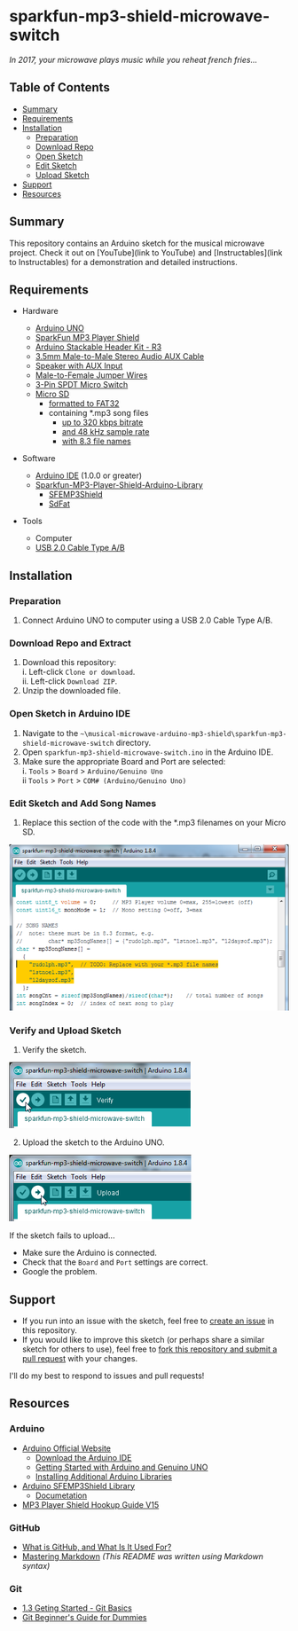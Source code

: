 # sparkfun-mp3-shield-microwave-switch
_In 2017, your microwave plays music while you reheat french fries..._

## Table of Contents
* [Summary](#summary)
* [Requirements](#requirements)
* [Installation](#installation)
  * [Preparation](#preparation)
  * [Download Repo](#download-repo-and-extract)
  * [Open Sketch](#open-sketch-in-arduino-ide)
  * [Edit Sketch](#edit-sketch-and-add-song-names)
  * [Upload Sketch](#verify-and-upload-sketch)
* [Support](#support)
* [Resources](#resources)

## Summary
This repository contains an Arduino sketch for
the musical microwave project. Check it out on
[YouTube](link to YouTube) and
[Instructables](link to Instructables) for a demonstration and detailed instructions.

## Requirements
* Hardware
  * [Arduino UNO](https://store.arduino.cc/usa/arduino-uno-rev3)
  * [SparkFun MP3 Player Shield](https://www.sparkfun.com/products/12660)
  * [Arduino Stackable Header Kit - R3](https://www.sparkfun.com/products/11417)
  * [3.5mm Male-to-Male Stereo Audio AUX Cable](http://a.co/3FVRnBt)
  * [Speaker with AUX Input](http://a.co/00E7tHy)
  * [Male-to-Female Jumper Wires](https://www.sparkfun.com/products/12794)
  * [3-Pin SPDT Micro Switch](http://a.co/1Jljt22)
  * [Micro SD](http://a.co/2HIo4hr)   
     * [formatted to FAT32](https://gopro.com/help/articles/Solutions_Troubleshooting/SD-Card-Reformat-on-a-Windows-Computer)
     * containing *.mp3 song files
       * [up to 320 kbps bitrate](https://www.sparkfun.com/datasheets/Components/SMD/vs1053.pdf)
       * [and 48 kHz sample rate](https://www.sparkfun.com/datasheets/Components/SMD/vs1053.pdf)
       * [with 8.3 file names](https://www.computerhope.com/jargon/num/8-3-format.htm)  


* Software  
  * [Arduino IDE](https://www.arduino.cc/en/Main/Software) (1.0.0 or greater)
  * [Sparkfun-MP3-Player-Shield-Arduino-Library](https://github.com/mpflaga/Sparkfun-MP3-Player-Shield-Arduino-Library)
    * [SFEMP3Shield](https://github.com/mpflaga/Sparkfun-MP3-Player-Shield-Arduino-Library/tree/master/SFEMP3Shield)
    * [SdFat](https://github.com/mpflaga/Sparkfun-MP3-Player-Shield-Arduino-Library/tree/master/SdFat)


* Tools
  * Computer
  * [USB 2.0 Cable Type A/B](https://store.arduino.cc/usa/usb-2-0-cable-type-a-b)

## Installation

### Preparation
1. Connect Arduino UNO to computer using a USB 2.0 Cable Type A/B.

### Download Repo and Extract
1. Download this repository:  
  i. Left-click `Clone or download`.  
  ii. Left-click `Download ZIP`.
3. Unzip the downloaded file.

### Open Sketch in Arduino IDE
1. Navigate to the `~\musical-microwave-arduino-mp3-shield\sparkfun-mp3-shield-microwave-switch` directory.
2. Open `sparkfun-mp3-shield-microwave-switch.ino` in the Arduino IDE.
3. Make sure the appropriate Board and Port are selected:  
  i. `Tools` > `Board` > `Arduino/Genuino Uno`  
  ii `Tools` > `Port` > `COM# (Arduino/Genuino Uno)`

### Edit Sketch and Add Song Names
1. Replace this section of the code with the *.mp3 filenames on
your Micro SD.  

  ![edit code](images/arduino-ide-add-song-names.png)

### Verify and Upload Sketch
1. Verify the sketch.  

  ![verify](images/arduino-ide-verify.png)

2. Upload the sketch to the Arduino UNO.   

  ![upload](images/arduino-ide-upload.png)

  If the sketch fails to upload...
  * Make sure the Arduino is connected.
  * Check that the `Board` and `Port` settings are correct.
  * Google the problem.

## Support
* If you run into an issue with the sketch, feel free to [create an issue](https://help.github.com/articles/creating-an-issue/) in this repository.
* If you would like to improve this sketch (or perhaps share a similar sketch for others to use), feel free to [fork this repository and submit a pull request](https://gist.github.com/Chaser324/ce0505fbed06b947d962) with your changes.

I'll do my best to respond to issues and pull requests!

## Resources
### Arduino
* [Arduino Official Website](https://www.arduino.cc/en/Guide/HomePage)
  * [Download the Arduino IDE](https://www.arduino.cc/en/Main/Software)
  * [Getting Started with Arduino and Genuino UNO](https://www.arduino.cc/en/Guide/ArduinoUno)
  * [Installing Additional Arduino Libraries](https://www.arduino.cc/en/Guide/Libraries)
* [Arduino SFEMP3Shield Library](https://github.com/mpflaga/Sparkfun-MP3-Player-Shield-Arduino-Library)
  * [Documetation](http://mpflaga.github.io/Sparkfun-MP3-Player-Shield-Arduino-Library/)
* [MP3 Player Shield Hookup Guide V15](https://learn.sparkfun.com/tutorials/mp3-player-shield-hookup-guide-v15)

### GitHub
* [What is GitHub, and What Is It Used For?](https://www.howtogeek.com/180167/htg-explains-what-is-github-and-what-do-geeks-use-it-for/)
* [Mastering Markdown](https://guides.github.com/features/mastering-markdown/) _(This README was written using Markdown syntax)_

### Git
* [1.3 Geting Started - Git Basics](https://git-scm.com/book/en/v2/Getting-Started-Git-Basics)
* [Git Beginner's Guide for Dummies](https://backlog.com/git-tutorial/en/)

